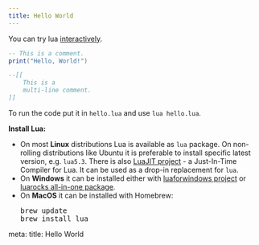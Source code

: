 ```yaml
---
title: Hello World
---
```


You can try lua [interactively](https://www.lua.org/cgi-bin/demo).

```lua
-- This is a comment.
print("Hello, World!")

--[[
    This is a
    multi-line comment.
]]
```

To run the code put it in `hello.lua` and use `lua hello.lua`.

<div class="border-2 rounded-md p-2 border-dashed border-gray-500">
<b>Install Lua:</b>
<ul>
<li>
On most <b>Linux</b> distributions Lua is available as <code>lua</code> package. On non-rolling distributions like Ubuntu it is preferable to install specific latest version, e.g. <code>lua5.3</code>. There is also <a href="https://luajit.org/">LuaJIT project</a> - a Just-In-Time Compiler for Lua. It can be used as a drop-in replacement for <code>lua</code>.
</li><li>
On <b>Windows</b> it can be installed either with <a href="https://github.com/rjpcomputing/luaforwindows/releases">luaforwindows project</a> or <a href="https://github.com/luarocks/luarocks/wiki/Installation-instructions-for-Windows">luarocks all-in-one package</a>.
</li><li>
On <b>MacOS</b> it can be installed with Homebrew:

<pre>
brew update
brew install lua
</pre>
</li>
</ul>

</div>


<route lang="yaml">
meta:
  title: Hello World
</route>
